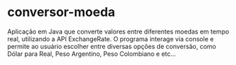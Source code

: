 # conversor-moeda
Aplicação em Java que converte valores entre diferentes moedas em tempo real, utilizando a API ExchangeRate. O programa interage via console e permite ao usuário escolher entre diversas opções de conversão, como Dólar para Real, Peso Argentino, Peso Colombiano e etc...
